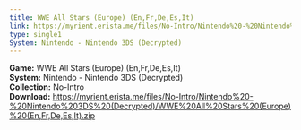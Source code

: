 ```yaml
---
title: WWE All Stars (Europe) (En,Fr,De,Es,It)
link: https://myrient.erista.me/files/No-Intro/Nintendo%20-%20Nintendo%203DS%20(Decrypted)/WWE%20All%20Stars%20(Europe)%20(En,Fr,De,Es,It).zip
type: single1
System: Nintendo - Nintendo 3DS (Decrypted)
---
```

<b>Game:</b> WWE All Stars (Europe) (En,Fr,De,Es,It)<br>
<b>System:</b> Nintendo - Nintendo 3DS (Decrypted)<br>
<b>Collection:</b> No-Intro<br>
<b>Download:</b> https://myrient.erista.me/files/No-Intro/Nintendo%20-%20Nintendo%203DS%20(Decrypted)/WWE%20All%20Stars%20(Europe)%20(En,Fr,De,Es,It).zip